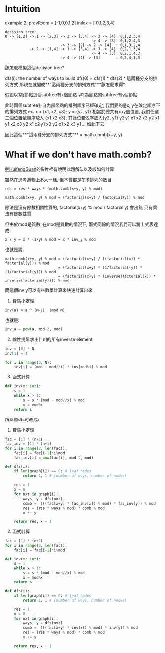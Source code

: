 # Intuition

example 2:
prevRoom = [-1,0,0,1,2]
index    = [ 0,1,2,3,4]

```
decision tree:
0 -> [1,2] -> 1 -> [2,3] -> 2 -> [3,4] -> 3 -> [4]: 0,1,2,3,4 
                                       -> 4 -> [3]: 0,1,2,4,3
                         -> 3 -> [2] -> 2 -> [4]  : 0,1,3,2,4
           -> 2 -> [1,4] -> 1 -> [3,4] -> 3 -> [4]: 0,2,1,3,4
                                       -> 4 -> [3]: 0,2,1,4,3
                         -> 4 -> [1] -> [3]       : 0,2,4,1,3
```

該怎麼模擬這個decision tree?

dfs(i): the number of ways to build
dfs(0) = dfs(1) * dfs(2) * 這兩種分支的排列方式
那現在就變成**"這兩種分支的排列方式"**該怎麼求得?

假設以1為節點這個subtree有x個節點
以2為節點的subtree有y個節點

此時兩個subtree各自內部節點的排列順序已經確定, 我們要的是x, y在確定順序下的排列方式
ex. x = {x1, x2, x3}; y = {y2, y1}
相當於總共有x+y個位置, 我們任選三個位置依順序放入 {x1 x2 x3}, 其餘位置依序放入{y2, y1}
y2 y1 x1 x2 x3
y2 x1 y1 x2 x3
y2 x1 x2 y1 x3
y2 x1 x2 x3 y1
...
如此下去

因此這個**"這兩種分支的排列方式"** = math.comb(x+y, y)

# What if we don't have math.comb?

[@HuifengGuan](https://www.youtube.com/watch?v=yfBHIDVN8Vs&ab_channel=HuifengGuan)的影片裡有說明此題解法以及該如何計算

雖然在思考邏輯上不大一樣, 但本質都是在求排列的數目

```
res = res * ways * (math.comb(x+y, y) % mod)

math.comb(x+y, y) % mod = (factorial(x+y) / factorial(y)) % mod
```

除法是沒有餘數相關性質的, factorial(x+y) % mod / factorial(y) 會出錯
只有乘法有餘數性質

但由於mod是質數, 在mod是質數的情況下, 兩式同餘的情況我們可以將上式表達成:

```
x / y = x * (1/y) % mod = x * inv_y % mod
```

也就是說:

```
math.comb(x+y, y) % mod = (factorial(x+y) / ((factorial(x)) * factorial(y))) % mod
                        = (factorial(x+y) * (1/factorial(y)) * (1/factorial(y))) % mod
                        = (factorial(x+y) * (inverse(factorial(x)) * inverse(factorial(y)))) % mod
```

而這個inv_y可以有些數學計算來快速計算出來

1. 費馬小定理


```
inv(a) ≡ a ^ (M-2)  (mod M)
```

也就是:

```py
inv_a = pow(a, mod-2, mod)
```

2. 線性提早求出[1,n]的所有inverse element

```py
inv = [0] * N
inv[1] = 1

for i in range(2, N):
    inv[i] = (mod - mod//i) * inv[mod%i] % mod
```

3. 函式計算

```py
def inv(x: int):
    s = 1
    while x > 1:
        s = s * (mod - mod//x) % mod
        x = mod%x
    return s
```

所以原dfs可改成:

1. 費馬小定理

```py
fac = [1] * (n+1)
fac_inv = [1] * (n+1)
for i in range(2, len(fac)):
    fac[i] = fac[i-1]*i%mod
    fac_inv[i] = pow(fac[i], mod-2, mod)

def dfs(i):
    if len(graph[i]) == 0: # leaf nodes
        return 1, 1 # (number of ways, number of nodes)
    
    res = 1
    x = 0
    for nxt in graph[i]:
        ways, y = dfs(nxt)
        comb =  (((fac[x+y] * fac_inv[x]) % mod) * fac_inv[y]) % mod
        res = (res * ways % mod) * comb % mod
        x += y

    return res, x + 1
```

2. 函式計算

```py
fac = [1] * (n+1)
for i in range(2, len(fac)):
    fac[i] = fac[i-1]*i%mod

def inv(x: int):
    s = 1
    while x > 1:
        s = s * (mod - mod//x) % mod
        x = mod%x
    return s

def dfs(i):
    if len(graph[i]) == 0: # leaf nodes
        return 1, 1 # (number of ways, number of nodes)
    
    res = 1
    x = 0
    for nxt in graph[i]:
        ways, y = dfs(nxt)
        comb =  (((fac[x+y] * inv(x)) % mod) * inv(y)) % mod
        res = (res * ways % mod) * comb % mod
        x += y

    return res, x + 1
```